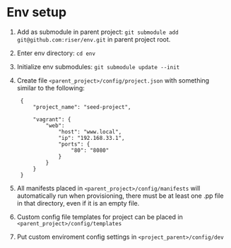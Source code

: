 Env setup
===================
1. Add as submodule in parent project:  `git submodule add git@github.com:riser/env.git` in parent project root.
2. Enter env directory: `cd env`
3. Initialize env submodules: `git submodule update --init`
4. Create file `<parent_project>/config/project.json` with something similar to the following:

        {
            "project_name": "seed-project",

            "vagrant": {
                "web": 
                    "host": "www.local",
                    "ip": "192.168.33.1",
                    "ports": {
                        "80": "8080"
                    }
                }
            }
        }
    
5. All manifests placed in `<parent_project>/config/manifests` will automatically run when provisioning, there must be at least one .pp file in that directory, even if it is an empty file.
6. Custom config file templates for project can be placed in `<parent_project>/config/templates`
7. Put custom enviroment config settings in `<project_parent>/config/dev`
